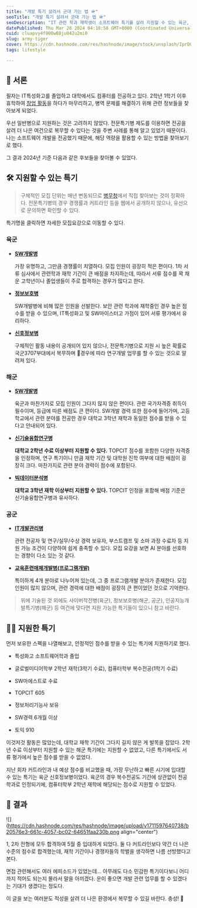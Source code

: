 ```yaml
---
title: "개발 특기 살려서 군대 가는 법 🪖"
seoTitle: "개발 특기 살려서 군대 가는 법 🪖"
seoDescription: "IT 관련 학과 재학생이 소프트웨어 특기를 살려 지원할 수 있는 육군, 해군, 공군 전문특기병의 목록과 특징, 장단점에 대해 정리했습니다."
datePublished: Thu Mar 28 2024 04:10:58 GMT+0000 (Coordinated Universal Time)
cuid: cluapvy4f000w08ju042u2mi0
slug: army-tiger
cover: https://cdn.hashnode.com/res/hashnode/image/stock/unsplash/IprD0z0zqss/upload/103f640b7f79a939b520d8095ba4a0a6.jpeg
tags: lifestyle

---
```


## 👀 서론

필자는 IT특성화고를 졸업하고 대학에서도 컴퓨터를 전공하고 있다. 2학년 1학기 이후 휴학하여 [창업 활동](https://roian6.hashnode.dev/short-2023)을 하다가 마무리하고, 병역 문제를 해결하기 위해 관련 정보들을 찾아보게 되었다.

우선 일반병으로 지원하는 것은 고려하지 않았다. 전문특기병 제도를 이용하면 전공을 살려 더 나은 여건으로 복무할 수 있다는 것을 주변 사례를 통해 알고 있었기 때문이다. 나는 소프트웨어 개발을 전공했기 때문에, 해당 역량을 활용할 수 있는 방법을 찾아보기로 했다.

그 결과 2024년 기준 다음과 같은 후보들을 찾아볼 수 있었다.

## 🛠️ 지원할 수 있는 특기

> 구체적인 모집 단위는 매년 변동되므로 [병무청](https://www.mma.go.kr/index.do)에서 직접 찾아보는 것이 정확하다. 전문특기병의 경우 경쟁률과 커트라인 등을 웹에서 공개하지 않으나, 유선으로 문의하면 확인할 수 있다.

특기명을 클릭하면 자세한 모집요강으로 이동할 수 있다.

### 육군

* [**SW개발병**](https://www.mma.go.kr/contents.do?mc=mma0001989)
    
    가장 유명하고, 그만큼 경쟁률이 치열하다. 모집 인원이 굉장히 적은 편이다. 1차 서류 심사에서 관련학과 재학 기간이 큰 배점을 차지하는데, 따라서 서류 점수를 꽉 채운 고학년이나 졸업생들이 주로 합격하는 경우가 많다고 한다.
    
* [**정보보호병**](https://www.mma.go.kr/contents.do?mc=mma0000516)
    
    SW개발병에 비해 많은 인원을 선발한다. 보안 관련 학과에 재학중인 경우 높은 점수를 받을 수 있으며, IT특성화고 및 SW마이스터고 가점이 있어 서류 평가에서 유리하다.
    
* [**신호정보병**](https://www.mma.go.kr/contents.do?mc=mma0001987)
    
    구체적인 활동 내용이 공개되어 있지 않으나, 전문특기병으로 지원 시 높은 확률로 국군3707부대에서 복무하며 경우에 따라 연구개발 업무를 할 수 있는 것으로 알려져 있다.
    

### 해군

* [**SW개발병**](https://www.mma.go.kr/contents.do?mc=mma0000538)
    
    육군과 마찬가지로 모집 인원이 그다지 많지 않은 편이다. 관련 국가자격증 취득이 필수이며, 등급에 따른 배점도 큰 편이다. SW개발 경력 또한 점수에 들어가며, 고등학교에서 관련 분야를 전공한 경우 대학교 3학년 재학과 동일한 점수를 받을 수 있다고 안내되어 있다.
    
* [**신기술융합연구병**](https://www.mma.go.kr/contents.do?mc=mma0000538)
    
    **대학교 2학년 수료 이상부터 지원할 수 있다.** TOPCIT 점수를 포함한 다양한 자격증을 인정하며, 연구 특기이니 만큼 재학 기간 및 대학원 진학 여부에 대한 배점이 굉장히 크다. 마찬가지로 관련 분야 경력이 점수에 포함된다.
    
* [**빅데이터분석병**](https://www.mma.go.kr/contents.do?mc=mma0000538)
    
    **대학교 3학년 재학 이상부터 지원할 수 있다.** TOPCIT 인정을 포함해 배점 기준은 신기술융합연구병과 유사하다.
    

### 공군

* [**IT개발관리병**](https://www.mma.go.kr/contents.do?mc=mma0000465)
    
    관련 전공자 및 연구/실무/수상 경력 보유자, 부스트캠프 및 소마 과정 수료자 등 지원 가능 조건이 다양하여 쉽게 충족할 수 있다. 모집 요강을 보면 AI 분야를 선호하는 경향이 다소 있는 것 같다.
    
* [**교육훈련매체개발병(프로그램개발)**](https://www.mma.go.kr/contents.do?mc=mma0000465)
    
    특이하게 4개 분야로 나누어져 있는데, 그 중 프로그램개발 분야가 존재한다. 모집 인원이 많지 않으며, 관련 경력에 대한 배점이 굉장히 큰 편이었던 것으로 기억한다.
    

> 위에 기술된 것 외에도 사이버작전병(육군), 정보보호병(해군, 공군), 인공지능개발특기병(해군) 등 여건에 맞다면 지원 가능한 특기들이 있으니 참고 바란다.

## 🏃‍♂️ 지원한 특기

먼저 보유한 스펙을 나열해보고, 안정적인 점수를 받을 수 있는 특기에 지원하기로 했다.

* 특성화고 소프트웨어학과 졸업
    
* 글로벌미디어학부 2학년 재학(3학기 수료), 컴퓨터학부 복수전공(1학기 수료)
    
* SW마에스트로 수료
    
* TOPCIT 605
    
* 정보처리기능사 보유
    
* SW경력 6개월 이상
    
* 토익 910
    

이것저것 활동은 많았는데, 대학교 재학 기간이 그다지 길지 않은 게 발목을 잡았다. 2학년 수료 이상부터 지원할 수 있는 해군 특기에는 지원할 수 없었고, 다른 특기에서도 서류 평가에서 높은 점수를 받을 수 없었다.

지난 회차 커트라인과 내 예상 점수를 비교했을 때, 가장 무난하고 빠른 시기에 입대할 수 있는 특기는 육군 신호정보병이었다. 육군의 경우 복수전공도 기간에 상관없이 전공학과로 인정되기에, 컴퓨터학부 2학년 재학에 해당되는 점수로 지원할 수 있었다.

## 🤔 결과

![](https://cdn.hashnode.com/res/hashnode/image/upload/v1711597640738/b20576e3-661c-4057-bc02-64651faa230b.png align="center")

1, 2차 전형에 모두 합격하여 5월 중 입대하게 되었다. 둘 다 커트라인보다 약간 더 나은 수준의 점수로 합격했는데, 재학 기간이나 경쟁자들의 학벌을 생각하면 나름 선방했다고 본다.

면접 관련해서도 여러 에피소드가 있었는데... 아무래도 다소 민감한 특기이다보니 어디까지 적어도 되는지 몰라서 말을 아끼겠다. 운이 좋으면 개발 관련 업무를 할 수 있겠다는 기대가 생겼다는 정도다.

이 글을 보는 여러분도 적성을 살려 더 나은 환경에서 복무할 수 있길 바란다. 충성! 🫡
